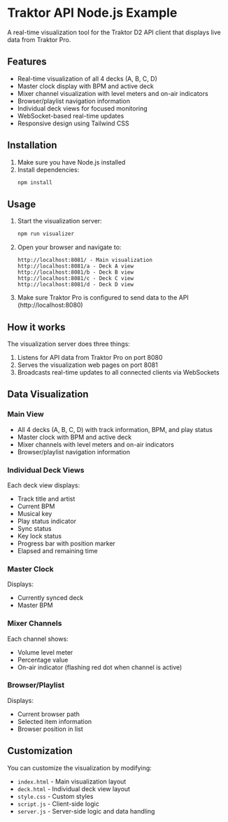# Traktor API Node.js Example

A real-time visualization tool for the Traktor D2 API client that displays live data from Traktor Pro.

## Features

- Real-time visualization of all 4 decks (A, B, C, D)
- Master clock display with BPM and active deck
- Mixer channel visualization with level meters and on-air indicators
- Browser/playlist navigation information
- Individual deck views for focused monitoring
- WebSocket-based real-time updates
- Responsive design using Tailwind CSS

## Installation

1. Make sure you have Node.js installed
2. Install dependencies:
   ```bash
   npm install
   ```

## Usage

1. Start the visualization server:
   ```bash
   npm run visualizer
   ```

2. Open your browser and navigate to:
   ```
   http://localhost:8081/ - Main visualization
   http://localhost:8081/a - Deck A view
   http://localhost:8081/b - Deck B view
   http://localhost:8081/c - Deck C view
   http://localhost:8081/d - Deck D view
   ```

3. Make sure Traktor Pro is configured to send data to the API (http://localhost:8080)

## How it works

The visualization server does three things:

1. Listens for API data from Traktor Pro on port 8080
2. Serves the visualization web pages on port 8081
3. Broadcasts real-time updates to all connected clients via WebSockets

## Data Visualization

### Main View
- All 4 decks (A, B, C, D) with track information, BPM, and play status
- Master clock with BPM and active deck
- Mixer channels with level meters and on-air indicators
- Browser/playlist navigation information

### Individual Deck Views
Each deck view displays:
- Track title and artist
- Current BPM
- Musical key
- Play status indicator
- Sync status
- Key lock status
- Progress bar with position marker
- Elapsed and remaining time

### Master Clock
Displays:
- Currently synced deck
- Master BPM

### Mixer Channels
Each channel shows:
- Volume level meter
- Percentage value
- On-air indicator (flashing red dot when channel is active)

### Browser/Playlist
Displays:
- Current browser path
- Selected item information
- Browser position in list

## Customization

You can customize the visualization by modifying:
- `index.html` - Main visualization layout
- `deck.html` - Individual deck view layout
- `style.css` - Custom styles
- `script.js` - Client-side logic
- `server.js` - Server-side logic and data handling